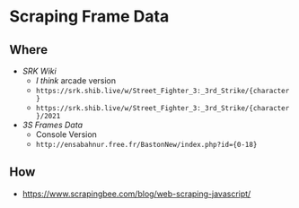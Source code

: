 # Scraping Frame Data

## Where

- *SRK Wiki*
    - *I think* arcade version
    - `https://srk.shib.live/w/Street_Fighter_3:_3rd_Strike/{character}`
    - `https://srk.shib.live/w/Street_Fighter_3:_3rd_Strike/{character}/2021`
- *3S Frames Data*
    - Console Version
    - `http://ensabahnur.free.fr/BastonNew/index.php?id={0-18}`


## How

- https://www.scrapingbee.com/blog/web-scraping-javascript/
